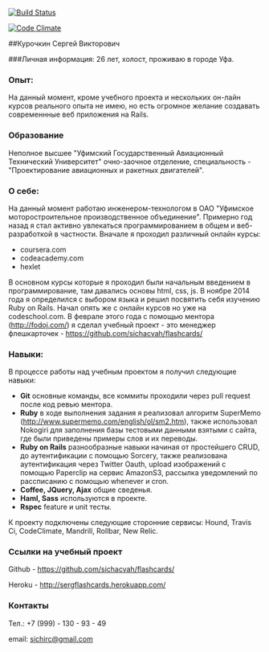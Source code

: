 
[![Build Status](https://travis-ci.org/sichacvah/flashcards.svg?branch=seventh-task)](https://travis-ci.org/sichacvah/flashcards)

[![Code Climate](https://codeclimate.com/repos/54fc4c7fe30ba06a7000032a/badges/10dc0b746ba60e17c8b5/gpa.svg)](https://codeclimate.com/repos/54fc4c7fe30ba06a7000032a/feed) 


##Курочкин Сергей Викторович

###Личная информация:
  26 лет, холост, проживаю в городе Уфа.
### Опыт:
На данный момент, кроме учебного проекта и нескольких он-лайн курсов
реального опыта не имею, но есть огромное желание создавать современнные веб приложения на Rails.
### Образование
Неполное высшее "Уфимский Государственный Авиационный Технический Университет" очно-заочное отделение, специальность - "Проектирование авиационных и ракетных двигателей".
### О себе:
На данный момент работаю инженером-технологом в ОАО "Уфимское моторостроительное производственное объединение". Примерно год назад я стал активно увлекаться программированием в общем и веб-разработкой в частности. Вначале я проходил различный онлайн курсы:

  - coursera.com
  - codeacademy.com
  - hexlet

В основном курсы которые я проходил были начальным введением в программирование, там давались основы html, css, js.
В ноябре 2014 года я определился с выбором языка и решил посвятить себя изучению Ruby on Rails. Начал опять же с онлайн курсов но уже на codeschool.com. В феврале этого года с помощью ментора (http://fodoj.com/) я сделал учебный проект - это менеджер флешкарточек - https://github.com/sichacvah/flashcards/

### Навыки:
В процессе работы над учебным проектом я получил следующие навыки:

  - **Git** основные команды, все коммиты проходили через pull request после код ревью ментора.
  - **Ruby** в ходе выполнения задания я реализовал алгоритм SuperMemo (http://www.supermemo.com/english/ol/sm2.htm), также использовал Nokogiri для заполнения базы тестовыми данными взятыми с сайта, где были приведены примеры слов и их переводы.
  - **Ruby on Rails** разнообразные навыки начиная от простейшего CRUD, до аутентификации с помощью Sorcery, также реализована аутентификация через Twitter Oauth, upload изображений с помощью Paperclip на сервис AmazonS3, рассылка уведомлений по рассписанию с помощью whenever и cron.
  - **Coffee, JQuery, Ajax** общие сведенья.
  - **Haml, Sass** используются в проекте.
  - **Rspec** feature и unit тесты.

К проекту подключены следующие сторонние сервисы: 
  Hound, Travis Ci, CodeClimate, Mandrill, Rollbar, New Relic.

### Ссылки на учебный проект
  Github - https://github.com/sichacvah/flashcards/

  Heroku - http://sergflashcards.herokuapp.com/

### Контакты
  Тел.: +7 (999) - 130 - 93 - 49

  email: sichirc@gmail.com